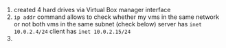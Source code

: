 1. created 4 hard drives via Virtual Box manager interface
2. `ip addr` command allows to check whether my vms in the same network or not
both vms in the same subnet (check below)
server has `inet 10.0.2.4/24`
client has `inet 10.0.2.15/24`
3. 
